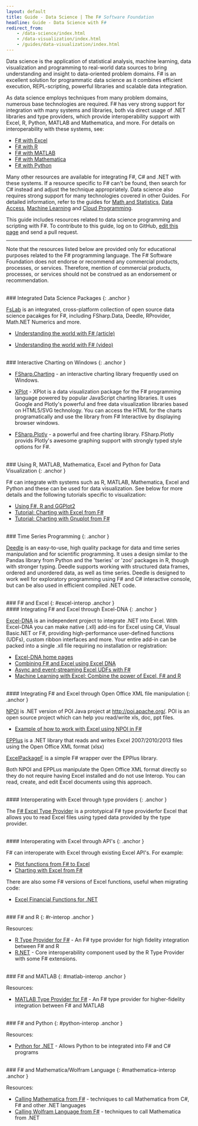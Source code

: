 ```yaml
---
layout: default
title: Guide - Data Science | The F# Software Foundation
headline: Guide - Data Science with F#
redirect_from: 
    - /data-science/index.html
    - /data-visualization/index.html
    - /guides/data-visualization/index.html
---
```


Data science is the application of statistical analysis, machine learning, data visualization and programming to 
real-world data sources to bring understanding and insight to data-oriented problem domains.
F# is an excellent solution for programmatic data science as it combines efficient execution,
REPL-scripting, powerful libraries and scalable data integration. 

As data science employs techniques from many problem domains, numerous base technologies are required. F# has very
strong support for integration with many systems and libraries, both via direct usage of .NET libraries and type providers, which provide interoperability support with Excel, R, Python, MATLAB and Mathematica, and more. For details on 
interoperability with these systems, see:

* [F# with Excel](#excel-interop)
* [F# with R](#r-interop)
* [F# with MATLAB](#matlab-interop)
* [F# with Mathematica](#mathematica-interop)
* [F# with Python](#python-interop)

Many other resources are available for integrating F#, C# and .NET with these systems. If a resource specific
to F# can't be found, then search for C# instead and adjust the technique appropriately.
Data science also requires strong support for many technologies covered in other Guides.  For detailed information, refer to the guides for [Math and Statistics](/guides/math-and-statistics/), [Data Access](/guides/data-access/), [Machine Learning](/guides/machine-learning/) and [Cloud Programming](/guides/cloud/).


<div class="jumbotron visible-lg calloutBox" id="how-to-add-testimonial"> 
    <p>This guide includes resources related to data science programming and scripting with F#. To contribute to this guide, log on to GitHub, <a href="https://github.com/fsharp/fsfoundation/edit/gh-pages/guides/data-science/index.md">edit this page</a> and send a pull request.</p>
    <hr />
    <p>Note that the resources listed below are provided only for educational purposes related to the F# programming language. The F# Software Foundation does not endorse or recommend any commercial products, processes, or services. Therefore, mention of commercial products, processes, or services should not be construed as an endorsement or recommendation.</p>
</div>              

<br />
### Integrated Data Science Packages
{:  .anchor }

[FsLab](http://fslab.org/) is an integrated, cross-platform collection of open source data science pacakges for F#, including FSharp.Data, Deedle, RProvider, Math.NET Numerics and more.

  * [Understanding the world with F# (article)](http://www.thedevelopermag.com/understanding-world-f/)

  * [Understanding the world with F# (video)](http://channel9.msdn.com/posts/Understanding-the-World-with-F)


<br />
### Interactive Charting on Windows 
{:  .anchor }

* [FSharp.Charting](http://fsharp.github.io/FSharp.Charting/) - an interactive charting library frequently used on Windows.

* [XPlot](http://fslab.org/XPlot/) - XPlot is a data visualization package for the F# programming language powered by popular JavaScript charting libraries. It uses Google and Plotly's powerful and free data visualization libraries based on HTML5/SVG technology.  You can access the HTML for the charts programatically and use the library from F# Interactive by displaying browser windows.

* [FSharp.Plotly](http://muehlhaus.github.io/FSharp.Plotly/index.html) - a powerful and free charting library. FSharp.Plotly provids Plotly's awesome graphing support with strongly typed style options for F#. 

<br />
### Using R, MATLAB, Mathematica, Excel and Python for Data Visualization
{:  .anchor }

F# can integrate with systems such as R, MATLAB, Mathematica, Excel and Python and these can be used for data visualization.
See below for more details and the following tutorials specific to visualization:

* [Using F#, R and GGPlot2](http://stackoverflow.com/questions/16820211/r-type-provider-and-ggplot2)
* [Tutorial: Charting with Excel from F#](http://bit.ly/10WksjA)
* [Tutorial: Charting with Gnuplot from F#](http://bit.ly/14RwJeW)


<br />
### Time Series Programming
{:  .anchor }

[Deedle](http://fslab.org/Deedle/) is an easy-to-use, high quality 
package for data and time series manipulation and for scientific programming. 
It uses a design similar to the Pandas library from Python and the 'tseries' or 'zoo' packages in R, though
with stronger typing. Deedle supports working with structured data frames, ordered and unordered data, as well as time series. Deedle is designed to 
work well for exploratory programming using F# and C# interactive console, but can be also used in 
efficient compiled .NET code. 



<br />
### F# and Excel 
{: #excel-interop .anchor }

<br />
#### Integrating F# and Excel through Excel-DNA
{:  .anchor }

[Excel-DNA](http://excel-dna.net/) is an independent project to integrate .NET into Excel. With Excel-DNA you can make native (.xll) add-ins for Excel using C#, Visual Basic.NET or F#, providing high-performance user-defined functions (UDFs), custom ribbon interfaces 
and more. Your entire add-in can be packed into a single .xll file requiring no installation or registration:

 * [Excel-DNA home pages](http://excel-dna.net/)
 * [Combining F# and Excel using Excel DNA](http://blogs.msdn.com/b/fsharpteam/archive/2013/07/16/combining-f-and-excel-using-excel-dna-some-links.aspx)
 * [Async and event-streaming Excel UDFs with F#](http://excel-dna.net/2013/03/26/async-and-event-streaming-excel-udfs-with-f/)
 * [Machine Learning with Excel: Combine the power of Excel, F# and R](http://luajalla.azurewebsites.net/excel-dna-three-stories/)

<br />
#### Integrating F# and Excel through Open Office XML file manipulation
{:  .anchor }

[NPOI](https://npoi.codeplex.com/) is .NET version of POI Java project at http://poi.apache.org/. POI is an open source project which can help you read/write xls, doc, ppt files.

 * [Example of how to work with Excel using NPOI in F#](https://github.com/Heather/FXL/blob/master/RNExceL/Model/NPOI.fs#L19)

[EPPlus](http://epplus.codeplex.com) is a .NET library that reads and writes Excel 2007/2010/2013 files using the Open Office XML format (xlsx)
 
[ExcelPackageF](https://github.com/igorkulman/ExcelPackageF) is a simple F# wrapper over the EPPlus library.
 
Both NPOI and EPPLus manipulate the Open Office XML format directly so they do not require having Excel installed and do not use Interop. You can read, create, and edit Excel documents using this approach.

<br />
#### Interoperating with Excel through type providers
{:  .anchor }

The [F# Excel Type Provider](http://fsprojects.github.io/ExcelProvider/) is a prototypical F# type providerfor Excel that allows you  to read Excel files using typed data provided by the type provider. 

<br />
#### Interoperating with Excel through API's
{:  .anchor }

F# can interoperate with Excel through existing Excel API's. For example:

 * [Plot functions from F# to Excel](http://www.clear-lines.com/blog/post/Plot-functions-from-FSharp-to-Excel.aspx)
 * [Charting with Excel from F#](http://bit.ly/GGv8z4)

There are also some F# versions of Excel functions, useful when migrating code:

 * [Excel Financial Functions for .NET](https://github.com/fsprojects/ExcelFinancialFunctions)


<br />
### F# and R
{: #r-interop  .anchor }

Resources:

 * [R Type Provider for F#](http://fslab.org/FSharpRProvider) - An F# type provider for high fidelity integration between F# and R
 * [R.NET](https://github.com/jmp75/rdotnet) - Core interoperability component used by the R Type Provider with some F# extensions.

<br />
### F# and MATLAB 
{: #matlab-interop  .anchor }

Resources:

 * [MATLAB Type Provider for F#](http://bayardrock.github.io/Matlab-Type-Provider/) - An F# type provider for higher-fidelity integration between F# and MATLAB

<br />
### F# and Python 
{: #python-interop  .anchor }

Resources:

 * [Python for .NET](http://pythonnet.github.io/) - Allows Python to be integrated into F# and C# programs

<br />
### F# and Mathematica/Wolfram Language
{: #mathematica-interop  .anchor }

Resources:

 * [Calling Mathematica from F#](http://reference.wolfram.com/legacy/v8/NETLink/tutorial/CallingMathematicaFromNET.html) - techniques to call Mathematica from C#, F# and other .NET languages
 * [Calling Wolfram Language from F#](http://reference.wolfram.com/language/NETLink/tutorial/CallingTheWolframLanguageFromNET.html) - techniques to call Mathematica from .NET

